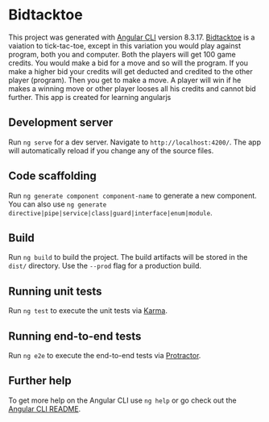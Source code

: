 # Bidtacktoe

This project was generated with [Angular CLI](https://github.com/angular/angular-cli) version 8.3.17.
[Bidtacktoe](https://bid-tac-toe.web.app/) is a vaiation to tick-tac-toe, except in this variation you would play against program, both you and computer. Both the players will get 100 game credits.
You would make a bid for a move and so will the program. If you make a higher bid your credits will get deducted and credited to the other player (program).
Then you get to make a move. A player will win if he makes a winning move or other player looses all his credits and cannot bid further.
This app is created for learning angularjs
## Development server

Run `ng serve` for a dev server. Navigate to `http://localhost:4200/`. The app will automatically reload if you change any of the source files.

## Code scaffolding

Run `ng generate component component-name` to generate a new component. You can also use `ng generate directive|pipe|service|class|guard|interface|enum|module`.

## Build

Run `ng build` to build the project. The build artifacts will be stored in the `dist/` directory. Use the `--prod` flag for a production build.

## Running unit tests

Run `ng test` to execute the unit tests via [Karma](https://karma-runner.github.io).

## Running end-to-end tests

Run `ng e2e` to execute the end-to-end tests via [Protractor](http://www.protractortest.org/).

## Further help

To get more help on the Angular CLI use `ng help` or go check out the [Angular CLI README](https://github.com/angular/angular-cli/blob/master/README.md).
